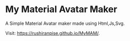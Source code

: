 # My Material Avatar Maker

A Simple Material Avatar maker made using Html,Js,Svg.

 Visit:
https://rushiranpise.github.io/MyMAM/.
